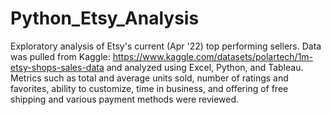# Python_Etsy_Analysis
Exploratory analysis of Etsy's current (Apr '22) top performing sellers. Data was pulled from Kaggle: https://www.kaggle.com/datasets/polartech/1m-etsy-shops-sales-data 
and analyzed using Excel, Python, and Tableau. Metrics such as total and average units sold, number of ratings and favorites, ability to customize, time in business, and offering of free shipping and various payment methods were reviewed.
